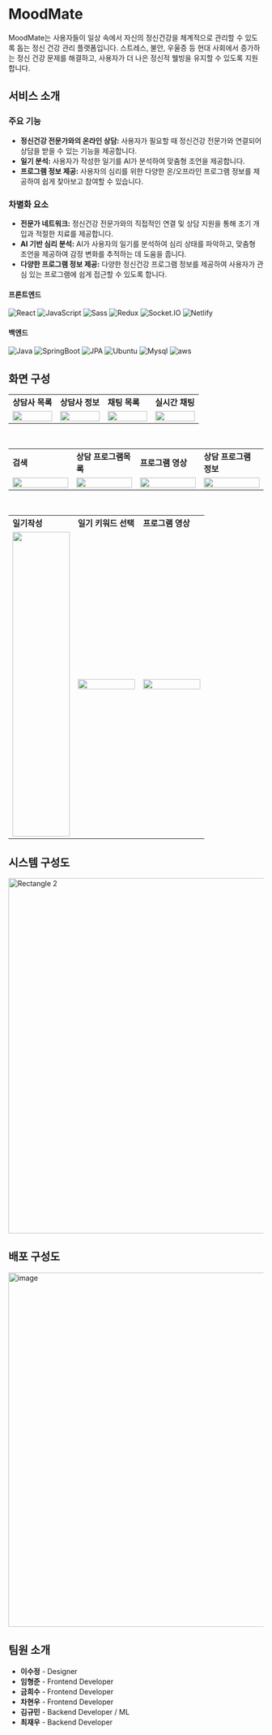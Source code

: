 # MoodMate
MoodMate는 사용자들이 일상 속에서 자신의 정신건강을 체계적으로 관리할 수 있도록 돕는 정신 건강 관리 플랫폼입니다. 스트레스, 불안, 우울증 등 현대 사회에서 증가하는 정신 건강 문제를 해결하고, 사용자가 더 나은 정신적 웰빙을 유지할 수 있도록 지원합니다.

## 서비스 소개

### 주요 기능
- **정신건강 전문가와의 온라인 상담:** 사용자가 필요할 때 정신건강 전문가와 연결되어 상담을 받을 수 있는 기능을 제공합니다.
- **일기 분석:** 사용자가 작성한 일기를 AI가 분석하여 맞춤형 조언을 제공합니다.
- **프로그램 정보 제공:** 사용자의 심리를 위한 다양한 온/오프라인 프로그램 정보를 제공하여 쉽게 찾아보고 참여할 수 있습니다.

### 차별화 요소
- **전문가 네트워크:** 정신건강 전문가와의 직접적인 연결 및 상담 지원을 통해 조기 개입과 적절한 치료를 제공합니다.
- **AI 기반 심리 분석:** AI가 사용자의 일기를 분석하여 심리 상태를 파악하고, 맞춤형 조언을 제공하여 감정 변화를 추적하는 데 도움을 줍니다.
- **다양한 프로그램 정보 제공:** 다양한 정신건강 프로그램 정보를 제공하여 사용자가 관심 있는 프로그램에 쉽게 접근할 수 있도록 합니다.

#### 프론트엔드

![React](https://img.shields.io/badge/react-%2320232a.svg?style=for-the-badge&logo=react&logoColor=%2361DAFB)
![JavaScript](https://img.shields.io/badge/javascript-F7DF1E.svg?style=for-the-badge&logo=javascript&logoColor=white)
![Sass](https://img.shields.io/badge/Sass-CC6699?style=for-the-badge&logo=Sass&logoColor=white)
![Redux](https://img.shields.io/badge/-Redux-FF4154?style=for-the-badge&logo=Redux&logoColor=white)
![Socket.IO](https://img.shields.io/badge/socket.io-010101.svg?style=for-the-badge&logo=socket.io&logoColor=white)
![Netlify](https://img.shields.io/badge/netlify-00C7B7.svg?style=for-the-badge&logo=netlify&logoColor=white)

#### 백엔드
![Java](https://img.shields.io/badge/Java-007396?style=for-the-badge&logo=Java&logoColor=white)
![SpringBoot](https://img.shields.io/badge/SpringBoot-6DB33F?style=for-the-badge&logo=SpringBoot&logoColor=white)
![JPA](https://img.shields.io/badge/JPA-6DB33F?style=for-the-badge&logo=JPA&logoColor=white)
![Ubuntu](https://img.shields.io/badge/Ubuntu-E95420?style=for-the-badge&logo=Ubuntu&logoColor=white)
![Mysql](https://img.shields.io/badge/MySQL-4479A1?style=for-the-badge&logo=MySQL&logoColor=white)
![aws](https://img.shields.io/badge/AWS-232F3E?style=for-the-badge&logo=amazonaws&logoColor=white)


## 화면 구성
<table>
  <tr>
    <td width="25%"><b>상담사 목록</b></td>
    <td width="25%"><b>상담사 정보</b></td>
    <td width="25%"><b>채팅 목록</b></td>
    <td width="25%"><b>실시간 채팅</b></td>
  </tr>
  <tr>
    <td width="25%"><img src="https://github.com/user-attachments/assets/030eab01-cf3a-43fa-8de6-68600c862bc7" width="100%"></td>
    <td width="25%"><img src="https://github.com/user-attachments/assets/c090e1dd-3291-41ec-8699-e6e5d2cdca97" width="100%"></td>
    <td width="25%"><img src="https://github.com/user-attachments/assets/43ad80f6-3691-40d4-b62e-e74b8bcaae8a" width="100%"></td>
    <td width="25%"><img src="https://github.com/user-attachments/assets/ef3bfde3-6507-4076-acde-baa8b051c6aa" width="100%"></td>
  </tr>
</table>

<br>

<table>
  <tr>
    <td width="25%"><b>검색</b></td>
    <td width="25%"><b>상담 프로그램목록</b></td>
    <td width="25%"><b>프로그램 영상</b></td>
    <td width="25%"><b>상담 프로그램 정보</b></td>
  </tr>
  <tr>
    <td width="25%"><img src="https://github.com/user-attachments/assets/ae693fb3-4f49-490a-b702-646d2f894ba2" width="100%"></td>
    <td width="25%"><img src="https://github.com/user-attachments/assets/b72f529f-1af2-4851-8b9a-fed77f1ef888" width="100%"></td>
    <td width="25%"><img src="https://github.com/user-attachments/assets/21983c2a-1dc6-47b2-ab73-7c47f6deff19" width="100%"></td>
    <td width="25%"><img src="https://github.com/user-attachments/assets/9ea2ca3a-d42b-488c-a20a-b8457649f378" width="100%"></td>
  </tr>
</table>

<br>

<table>
  <tr>
    <td width="33%"><b>일기작성</b></td>
    <td width="33%"><b>일기 키워드 선택</b></td>
    <td width="33%"><b>프로그램 영상</b></td>
  </tr>
  <tr>
    <td width="33%"><img src="https://github.com/user-attachments/assets/221082b3-a3f5-43e4-83be-f7c5a3ab7e6c" width="100%" height="600px"></td>
    <td width="33%"><img src="https://github.com/user-attachments/assets/dc70640e-d059-4e0f-b2b0-9e161232aab0" width="100%"></td>
    <td width="33%"><img src="https://github.com/user-attachments/assets/6aa5a12e-787f-4948-b975-f612e8590a73" width="100%"></td>
  </tr>
</table>



## 시스템 구성도
<img width="700" alt="Rectangle 2" src="https://github.com/user-attachments/assets/22747d1b-bf3a-4475-98ab-82e4a4500d92" />


## 배포 구성도

<img width="698" alt="image" src="https://github.com/user-attachments/assets/44e50aa9-2a23-428f-a905-fa5b895cd107">


## 팀원 소개

- **이수정** - Designer
- **임형준** - Frontend Developer
- **금희수** - Frontend Developer
- **차현우** - Frontend Developer
- **김규민** - Backend Developer / ML
- **최재우** - Backend Developer

